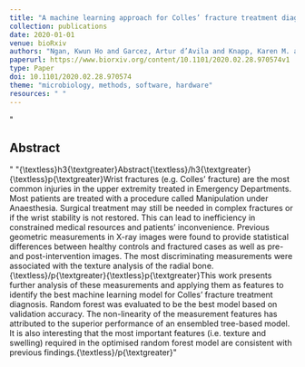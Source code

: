 ```yaml
---
title: "A machine learning approach for Colles’ fracture treatment diagnosis"
collection: publications
date: 2020-01-01
venue: bioRxiv
authors: "Ngan, Kwun Ho and Garcez, Artur d’Avila and Knapp, Karen M. and Appelboam, Andy and Reyes-Aldasoro, Constantino Carlos"
paperurl: https://www.biorxiv.org/content/10.1101/2020.02.28.970574v1
type: Paper
doi: 10.1101/2020.02.28.970574
theme: "microbiology, methods, software, hardware"
resources: " "
---
```

"<h2> Abstract </h2>"
"{\textless}h3{\textgreater}Abstract{\textless}/h3{\textgreater} {\textless}p{\textgreater}Wrist fractures (e.g. Colles’ fracture) are the most common injuries in the upper extremity treated in Emergency Departments. Most patients are treated with a procedure called Manipulation under Anaesthesia. Surgical treatment may still be needed in complex fractures or if the wrist stability is not restored. This can lead to inefficiency in constrained medical resources and patients’ inconvenience. Previous geometric measurements in X-ray images were found to provide statistical differences between healthy controls and fractured cases as well as pre- and post-intervention images. The most discriminating measurements were associated with the texture analysis of the radial bone.{\textless}/p{\textgreater}{\textless}p{\textgreater}This work presents further analysis of these measurements and applying them as features to identify the best machine learning model for Colles’ fracture treatment diagnosis. Random forest was evaluated to be the best model based on validation accuracy. The non-linearity of the measurement features has attributed to the superior performance of an ensembled tree-based model. It is also interesting that the most important features (i.e. texture and swelling) required in the optimised random forest model are consistent with previous findings.{\textless}/p{\textgreater}"
